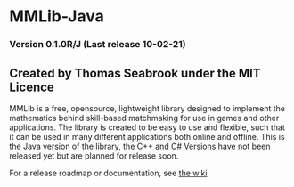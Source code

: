# MMLib-Java

### Version 0.1.0R/J (Last release 10-02-21)


## Created by Thomas Seabrook under the MIT Licence

MMLib is a free, opensource, lightweight library designed to implement the mathematics behind skill-based matchmaking for use in games and other applications.
The library is created to be easy to use and flexible, such that it can be used in many different applications both online and offline.
This is the Java version of the library, the C++ and C# Versions have not been released yet but are planned for release soon.

For a release roadmap or documentation, see [the wiki](https://github.com/Thomas-Seabrook/MMLib-Java/wiki)

